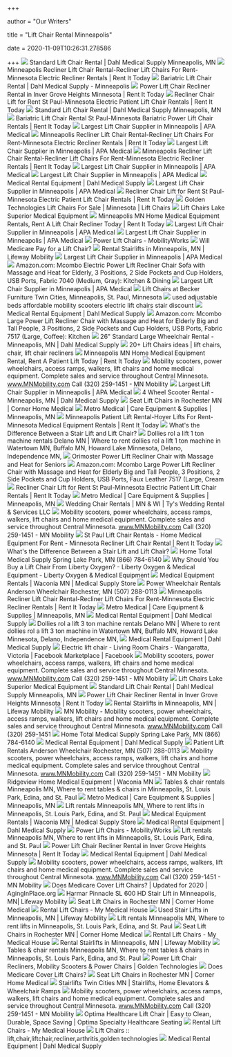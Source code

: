 +++
        
author = "Our Writers"
        
title = "Lift Chair Rental Minneapolis"
        
date = 2020-11-09T10:26:31.278586
        
+++
[ ![](https://cdn.shopify.com/s/files/1/0105/3442/0531/products/lift_chair_3_positon_1.jpg?v=1591285847)](https://cdn.shopify.com/s/files/1/0105/3442/0531/products/lift_chair_3_positon_1.jpg?v=1591285847) Standard Lift Chair Rental | Dahl Medical Supply Minneapolis, MN
[ ![](http://www.rentittoday.com/cmsAdmin/uploads/thumb/lift-chair_002_001_002_001_011.jpg)](http://www.rentittoday.com/cmsAdmin/uploads/thumb/lift-chair_002_001_002_001_011.jpg) Minneapolis Recliner Lift Chair Rental-Recliner Lift Chairs For Rent-Minnesota  Electric Recliner Rentals | Rent It Today
[ ![](https://cdn.shopify.com/s/files/1/0105/3442/0531/products/Bariatric_Lift_Chair_-_Rental_1000x1000.png?v=1571408328)](https://cdn.shopify.com/s/files/1/0105/3442/0531/products/Bariatric_Lift_Chair_-_Rental_1000x1000.png?v=1571408328) Bariatric Lift Chair Rental | Dahl Medical Supply - Minneapolis
[ ![](https://www.rentittoday.com/cmsAdmin/uploads/lift-chair-recliner_027.jpg)](https://www.rentittoday.com/cmsAdmin/uploads/lift-chair-recliner_027.jpg) Power Lift Chair Recliner Rental in Inver Grove Heights Minnesota | Rent It  Today
[ ![](https://www.rentittoday.com/cmsAdmin/uploads/NorthernMedicalSupply_Lift-Chair1.jpg)](https://www.rentittoday.com/cmsAdmin/uploads/NorthernMedicalSupply_Lift-Chair1.jpg) Recliner Chair Lift for Rent St Paul-Minnesota Electric Patient Lift Chair  Rentals | Rent It Today
[ ![](https://cdn.shopify.com/s/files/1/0105/3442/0531/products/3positionLiftChairRental-Standing_700x700.png?v=1588784397)](https://cdn.shopify.com/s/files/1/0105/3442/0531/products/3positionLiftChairRental-Standing_700x700.png?v=1588784397) Standard Lift Chair Rental | Dahl Medical Supply Minneapolis, MN
[ ![](https://www.rentittoday.com/cmsAdmin/uploads/BariatricLiftChair.jpg)](https://www.rentittoday.com/cmsAdmin/uploads/BariatricLiftChair.jpg) Bariatric Lift Chair Rental St Paul-Minnesota Bariatric Power Lift Chair  Rentals | Rent It Today
[ ![](https://apamedical.com/wp-content/uploads/2019/10/APA_SiestaLiftChairs-3.jpg)](https://apamedical.com/wp-content/uploads/2019/10/APA_SiestaLiftChairs-3.jpg) Largest Lift Chair Supplier in Minneapolis | APA Medical
[ ![](https://www.rentittoday.com/cmsAdmin/uploads/thumb/Geri-Chair_002_002_001_002_001_011.jpg)](https://www.rentittoday.com/cmsAdmin/uploads/thumb/Geri-Chair_002_002_001_002_001_011.jpg) Minneapolis Recliner Lift Chair Rental-Recliner Lift Chairs For Rent-Minnesota  Electric Recliner Rentals | Rent It Today
[ ![](https://apamedical.com/wp-content/uploads/2018/07/Imperial.jpg)](https://apamedical.com/wp-content/uploads/2018/07/Imperial.jpg) Largest Lift Chair Supplier in Minneapolis | APA Medical
[ ![](https://www.rentittoday.com/cmsAdmin/uploads/thumb/Wheelchair_001_002_001_002_001_011.gif)](https://www.rentittoday.com/cmsAdmin/uploads/thumb/Wheelchair_001_002_001_002_001_011.gif) Minneapolis Recliner Lift Chair Rental-Recliner Lift Chairs For Rent-Minnesota  Electric Recliner Rentals | Rent It Today
[ ![](https://apamedical.com/wp-content/uploads/2018/12/MaxiComfort-Twilight.png)](https://apamedical.com/wp-content/uploads/2018/12/MaxiComfort-Twilight.png) Largest Lift Chair Supplier in Minneapolis | APA Medical
[ ![](https://apamedical.com/wp-content/uploads/2018/07/GSpaceSaver-V2.jpg)](https://apamedical.com/wp-content/uploads/2018/07/GSpaceSaver-V2.jpg) Largest Lift Chair Supplier in Minneapolis | APA Medical
[ ![](https://cdn.shopify.com/s/files/1/0105/3442/0531/products/16standardwheelchair_0b91b358-2bb6-4ea1-9904-b47ca2d57894_512x512.jpg?v=1568914519)](https://cdn.shopify.com/s/files/1/0105/3442/0531/products/16standardwheelchair_0b91b358-2bb6-4ea1-9904-b47ca2d57894_512x512.jpg?v=1568914519) Medical Rental Equipment | Dahl Medical Supply
[ ![](https://apamedical.com/wp-content/uploads/2019/11/PR405_Orion.jpg)](https://apamedical.com/wp-content/uploads/2019/11/PR405_Orion.jpg) Largest Lift Chair Supplier in Minneapolis | APA Medical
[ ![](https://www.rentittoday.com/cmsAdmin/uploads/thumb/NorthernMedicalSupply_LiftChair3.jpg)](https://www.rentittoday.com/cmsAdmin/uploads/thumb/NorthernMedicalSupply_LiftChair3.jpg) Recliner Chair Lift for Rent St Paul-Minnesota Electric Patient Lift Chair  Rentals | Rent It Today
[ ![](https://cdnmedia.endeavorsuite.com/images/organizations/f41d4af2-726f-42bc-b589-135aa8e7853f/Header.jpg?v=1556137533053)](https://cdnmedia.endeavorsuite.com/images/organizations/f41d4af2-726f-42bc-b589-135aa8e7853f/Header.jpg?v=1556137533053) Golden Technologies Lift Chairs For Sale | Minnesota | Lift Chairs
[ ![](https://cdnmedia.endeavorsuite.com/images/organizations/85e7ab21-c003-4d02-8019-048bc9f00ad6/Cloud%20Lift%20Chairs.jpg?v=1506353074847)](https://cdnmedia.endeavorsuite.com/images/organizations/85e7ab21-c003-4d02-8019-048bc9f00ad6/Cloud%20Lift%20Chairs.jpg?v=1506353074847) Lift Chairs Lake Superior Medical Equipment
[ ![](https://www.rentittoday.com/cmsAdmin/uploads/thumb/NorthernMedicalSupply_MobilityScooter1.jpg)](https://www.rentittoday.com/cmsAdmin/uploads/thumb/NorthernMedicalSupply_MobilityScooter1.jpg) Minneapolis MN Home Medical Equipment Rentals, Rent A Lift Chair Recliner  Today | Rent It Today
[ ![](https://apamedical.com/wp-content/uploads/2018/12/APA-Medical_LiftChairs-MANINCHAIR-1024x768.png)](https://apamedical.com/wp-content/uploads/2018/12/APA-Medical_LiftChairs-MANINCHAIR-1024x768.png) Largest Lift Chair Supplier in Minneapolis | APA Medical
[ ![](https://apamedical.com/wp-content/uploads/2018/12/APA-Medical_LiftChairs-MAXITOPIMAGE.png)](https://apamedical.com/wp-content/uploads/2018/12/APA-Medical_LiftChairs-MAXITOPIMAGE.png) Largest Lift Chair Supplier in Minneapolis | APA Medical
[ ![](https://www.mobilityworks.com/wp-content/uploads/lift-chairs-banner.jpg)](https://www.mobilityworks.com/wp-content/uploads/lift-chairs-banner.jpg) Power Lift Chairs - MobilityWorks
[ ![](https://uploads-ssl.webflow.com/5e57eb33765372f7d30e19f9/5e600e0834ad5de5a0905e23_MA-Will-Medicare-Pay-for-a-Lift-Chair.jpeg)](https://uploads-ssl.webflow.com/5e57eb33765372f7d30e19f9/5e600e0834ad5de5a0905e23_MA-Will-Medicare-Pay-for-a-Lift-Chair.jpeg) Will Medicare Pay for a Lift Chair?
[ ![](https://www.lifewaymobility.com/Customer-Content/www/products/Photos/Full/stairlift-rental.jpg)](https://www.lifewaymobility.com/Customer-Content/www/products/Photos/Full/stairlift-rental.jpg) Rental Stairlifts in Minneapolis, MN | Lifeway Mobility
[ ![](https://apamedical.com/wp-content/uploads/2018/07/GCapri.jpg)](https://apamedical.com/wp-content/uploads/2018/07/GCapri.jpg) Largest Lift Chair Supplier in Minneapolis | APA Medical
[ ![](https://images-na.ssl-images-amazon.com/images/I/91LBwXTylTL._AC_SX522_.jpg)](https://images-na.ssl-images-amazon.com/images/I/91LBwXTylTL._AC_SX522_.jpg) Amazon.com: Mcombo Electric Power Lift Recliner Chair Sofa with Massage and  Heat for Elderly, 3 Positions, 2 Side Pockets and Cup Holders, USB Ports,  Fabric 7040 (Medium, Gray): Kitchen & Dining
[ ![](https://apamedical.com/wp-content/uploads/2018/11/APA-Medical_LiftChairs-3.png)](https://apamedical.com/wp-content/uploads/2018/11/APA-Medical_LiftChairs-3.png) Largest Lift Chair Supplier in Minneapolis | APA Medical
[ ![](https://images.furnituredealer.net/img/dealer/-1/Upload/Buying%20Guides/Lift%20Chairs/Slide_LiftChairs.png)](https://images.furnituredealer.net/img/dealer/-1/Upload/Buying%20Guides/Lift%20Chairs/Slide_LiftChairs.png) Lift Chairs at Becker Furniture Twin Cities, Minneapolis, St. Paul,  Minnesota
[ ![](https://www.electroease.com/--Used-Lift-Chairs.jpg)](https://www.electroease.com/--Used-Lift-Chairs.jpg) used adjustable beds affordable mobility scooters electric lift chairs  stair discount
[ ![](https://cdn.shopify.com/s/files/1/0105/3442/0531/products/Transport_Chair_Rental_-_Dahl_Medical_Supply_450x450.png?v=1568927683)](https://cdn.shopify.com/s/files/1/0105/3442/0531/products/Transport_Chair_Rental_-_Dahl_Medical_Supply_450x450.png?v=1568927683) Medical Rental Equipment | Dahl Medical Supply
[ ![](https://images-na.ssl-images-amazon.com/images/I/81w217hdMEL._AC_SL1500_.jpg)](https://images-na.ssl-images-amazon.com/images/I/81w217hdMEL._AC_SL1500_.jpg) Amazon.com: Mcombo Large Power Lift Recliner Chair with Massage and Heat  for Elderly Big and Tall People, 3 Positions, 2 Side Pockets and Cup  Holders, USB Ports, Fabric 7517 (Large, Coffee): Kitchen
[ ![](https://cdn.shopify.com/s/files/1/0105/3442/0531/products/26heavydutyextrawidewheelchair.jpg?v=1568918568)](https://cdn.shopify.com/s/files/1/0105/3442/0531/products/26heavydutyextrawidewheelchair.jpg?v=1568918568) 26" Standard Large Wheelchair Rental - Minneapolis, MN | Dahl Medical Supply
[ ![](https://i.pinimg.com/236x/79/48/c8/7948c87ba53103eb870479169fe2d4d2--transformers-cords.jpg)](https://i.pinimg.com/236x/79/48/c8/7948c87ba53103eb870479169fe2d4d2--transformers-cords.jpg) 20+ Lift Chairs ideas | lift chairs, chair, lift chair recliners
[ ![](https://www.rentittoday.com/cmsAdmin/uploads/sling-patient-lift_001.jpg)](https://www.rentittoday.com/cmsAdmin/uploads/sling-patient-lift_001.jpg) Minneapolis MN Home Medical Equipment Rental, Rent A Patient Lift Today |  Rent It Today
[ ![](http://www.mnmobility.com/uploads/1/1/5/2/11527495/pa310041_orig.jpg)](http://www.mnmobility.com/uploads/1/1/5/2/11527495/pa310041_orig.jpg) Mobility scooters, power wheelchairs, access ramps, walkers, lift chairs  and home medical equipment. Complete sales and service throughout Central  Minnesota. www.MNMobility.com Call (320) 259-1451 - MN Mobility
[ ![](https://apamedical.com/wp-content/uploads/2019/12/APA_HomepageSliders-DEC2019-2.jpg)](https://apamedical.com/wp-content/uploads/2019/12/APA_HomepageSliders-DEC2019-2.jpg) Largest Lift Chair Supplier in Minneapolis | APA Medical
[ ![](https://cdn.shopify.com/s/files/1/0105/3442/0531/products/Dahl_Medical_Supply_Literider_4_Wheel_Scooter_Rental.jpg?v=1591288667)](https://cdn.shopify.com/s/files/1/0105/3442/0531/products/Dahl_Medical_Supply_Literider_4_Wheel_Scooter_Rental.jpg?v=1591288667) 4 Wheel Scooter Rental - Minneapolis, MN | Dahl Medical Supply
[ ![](https://cornermedical.com/wp-content/uploads/2020/03/PR761-Lifted-Bourbon-300x300.jpg)](https://cornermedical.com/wp-content/uploads/2020/03/PR761-Lifted-Bourbon-300x300.jpg) Seat Lift Chairs in Rochester MN | Corner Home Medical
[ ![](https://96bda424cfcc34d9dd1a-0a7f10f87519dba22d2dbc6233a731e5.ssl.cf2.rackcdn.com/metromedical/metro-medical-homecare/power-wheelchair-sales.jpg)](https://96bda424cfcc34d9dd1a-0a7f10f87519dba22d2dbc6233a731e5.ssl.cf2.rackcdn.com/metromedical/metro-medical-homecare/power-wheelchair-sales.jpg) Metro Medical | Care Equipment & Supplies | Minneapolis, MN
[ ![](https://www.rentittoday.com/cmsAdmin/uploads/thumb/electric-hoyer-lift_002_001_002_001_011.gif)](https://www.rentittoday.com/cmsAdmin/uploads/thumb/electric-hoyer-lift_002_001_002_001_011.gif) Minneapolis Patient Lift Rental-Hoyer Lifts For Rent-Minnesota Medical  Equipment Rentals | Rent It Today
[ ![](https://www.lifewaymobility.com/customer-content/www/CMS/files/Blog/55847108750__0BBF39C1-D3E9-443D-AD23-A586BF12E53F.jpg)](https://www.lifewaymobility.com/customer-content/www/CMS/files/Blog/55847108750__0BBF39C1-D3E9-443D-AD23-A586BF12E53F.jpg) What's the Difference Between a Stair Lift and Lift Chair?
[ ![](https://www.delanorental.com/m/itemimages/5493.jpg)](https://www.delanorental.com/m/itemimages/5493.jpg) Dollies rol a lift 1 ton machine rentals Delano MN | Where to rent dollies  rol a lift 1 ton machine in Watertown MN, Buffalo MN, Howard Lake  Minnesota, Delano, Independence MN,
[ ![](https://cdn.shopify.com/s/files/1/0105/3442/0531/products/71TFxRbmwfL_700x700.jpg?v=1582232492)](https://cdn.shopify.com/s/files/1/0105/3442/0531/products/71TFxRbmwfL_700x700.jpg?v=1582232492) Orimoster Power Lift Recliner Chair with Massage and Heat for Seniors
[ ![](https://images-na.ssl-images-amazon.com/images/I/61eBrhQ%2BpxL._AC_SL1500_.jpg)](https://images-na.ssl-images-amazon.com/images/I/61eBrhQ%2BpxL._AC_SL1500_.jpg) Amazon.com: Mcombo Large Power Lift Recliner Chair with Massage and Heat  for Elderly Big and Tall People, 3 Positions, 2 Side Pockets and Cup  Holders, USB Ports, Faux Leather 7517 (Large, Cream
[ ![](https://www.rentittoday.com/cmsAdmin/uploads/thumb/NorthernMedicalSupply_LiftChair2.jpg)](https://www.rentittoday.com/cmsAdmin/uploads/thumb/NorthernMedicalSupply_LiftChair2.jpg) Recliner Chair Lift for Rent St Paul-Minnesota Electric Patient Lift Chair  Rentals | Rent It Today
[ ![](https://96bda424cfcc34d9dd1a-0a7f10f87519dba22d2dbc6233a731e5.ssl.cf2.rackcdn.com/metromedical/IMG_1062/IMG_1062_339x190.jpg)](https://96bda424cfcc34d9dd1a-0a7f10f87519dba22d2dbc6233a731e5.ssl.cf2.rackcdn.com/metromedical/IMG_1062/IMG_1062_339x190.jpg) Metro Medical | Care Equipment & Supplies | Minneapolis, MN
[ ![](https://static.wixstatic.com/media/f9420e_dc35deae57fd46c98f68d80e1452e5cd~mv2_d_2000_1333_s_2.jpg/v1/crop/x_0,y_0,w_1994,h_1333/fill/w_560,h_374,al_c,q_80,usm_0.66_1.00_0.01/f9420e_dc35deae57fd46c98f68d80e1452e5cd~mv2_d_2000_1333_s_2.webp)](https://static.wixstatic.com/media/f9420e_dc35deae57fd46c98f68d80e1452e5cd~mv2_d_2000_1333_s_2.jpg/v1/crop/x_0,y_0,w_1994,h_1333/fill/w_560,h_374,al_c,q_80,usm_0.66_1.00_0.01/f9420e_dc35deae57fd46c98f68d80e1452e5cd~mv2_d_2000_1333_s_2.webp) Wedding Chair Rentals | MN & WI | Ty's Wedding Rental & Services LLC
[ ![](http://www.mnmobility.com/uploads/1/1/5/2/11527495/nm475-sell-sheet_orig.jpg)](http://www.mnmobility.com/uploads/1/1/5/2/11527495/nm475-sell-sheet_orig.jpg) Mobility scooters, power wheelchairs, access ramps, walkers, lift chairs  and home medical equipment. Complete sales and service throughout Central  Minnesota. www.MNMobility.com Call (320) 259-1451 - MN Mobility
[ ![](https://www.rentittoday.com/cmsAdmin/uploads/thumb/metroshowroom_002.jpg)](https://www.rentittoday.com/cmsAdmin/uploads/thumb/metroshowroom_002.jpg) St Paul Lift Chair Rentals - Home Medical Equipment For Rent - Minnesota Recliner  Lift Chair Rental | Rent It Today
[ ![](https://www.spinlife.com/images/alternate/656_9_13.jpg)](https://www.spinlife.com/images/alternate/656_9_13.jpg) What's the Difference Between a Stair Lift and Lift Chair?
[ ![](https://cdnmedia.endeavorsuite.com/images/corporate/webdesign/merchslides/liftchairs/84b93115-bca9-4438-9002-62a6d8842aad.jpg)](https://cdnmedia.endeavorsuite.com/images/corporate/webdesign/merchslides/liftchairs/84b93115-bca9-4438-9002-62a6d8842aad.jpg) Home Total Medical Supply Spring Lake Park, MN (866) 784-6140
[ ![](http://blog.libertyoxygen.com/wp-content/uploads/2014/11/maxi_lift_chair.png)](http://blog.libertyoxygen.com/wp-content/uploads/2014/11/maxi_lift_chair.png) Why Should You Buy a Lift Chair From Liberty Oxygen? - Liberty Oxygen &  Medical Equipment - Liberty Oxygen & Medical Equipment
[ ![](https://ari-cms.com/Content/Site/25865/images/GettyImages-960150966.jpg)](https://ari-cms.com/Content/Site/25865/images/GettyImages-960150966.jpg) Medical Equipment Rentals | Waconia MN | Medical Supply Store
[ ![](https://cdnmedia.endeavorsuite.com/images/organizations/c551ab6c-a76f-4e5e-8648-71aac91a86c8/siteimages/rentals/2018/mobility/power-wheelchairs.jpg?v=1527868385770?v=20190317085045)](https://cdnmedia.endeavorsuite.com/images/organizations/c551ab6c-a76f-4e5e-8648-71aac91a86c8/siteimages/rentals/2018/mobility/power-wheelchairs.jpg?v=1527868385770?v=20190317085045) Power Wheelchair Rentals Anderson Wheelchair Rochester, MN (507) 288-0113
[ ![](https://www.rentittoday.com/cmsAdmin/uploads/thumb/wheelchair_003_001_001_001_002_001_011.jpg)](https://www.rentittoday.com/cmsAdmin/uploads/thumb/wheelchair_003_001_001_001_002_001_011.jpg) Minneapolis Recliner Lift Chair Rental-Recliner Lift Chairs For Rent-Minnesota  Electric Recliner Rentals | Rent It Today
[ ![](https://96bda424cfcc34d9dd1a-0a7f10f87519dba22d2dbc6233a731e5.ssl.cf2.rackcdn.com/metromedical/chriswork/chriswork_380x572.jpg)](https://96bda424cfcc34d9dd1a-0a7f10f87519dba22d2dbc6233a731e5.ssl.cf2.rackcdn.com/metromedical/chriswork/chriswork_380x572.jpg) Metro Medical | Care Equipment & Supplies | Minneapolis, MN
[ ![](https://cdn.shopify.com/s/files/1/0105/3442/0531/products/24_wheelchair_512x512.jpg?v=1568920011)](https://cdn.shopify.com/s/files/1/0105/3442/0531/products/24_wheelchair_512x512.jpg?v=1568920011) Medical Rental Equipment | Dahl Medical Supply
[ ![](https://www.delanorental.com/m/itemimages/5491.jpg)](https://www.delanorental.com/m/itemimages/5491.jpg) Dollies rol a lift 3 ton machine rentals Delano MN | Where to rent dollies  rol a lift 3 ton machine in Watertown MN, Buffalo MN, Howard Lake  Minnesota, Delano, Independence MN,
[ ![](https://cdn.shopify.com/s/files/1/0105/3442/0531/products/Dahl_Medical_Literider_3_Wheel_Rental_512x384.jpg?v=1568391990)](https://cdn.shopify.com/s/files/1/0105/3442/0531/products/Dahl_Medical_Literider_3_Wheel_Rental_512x384.jpg?v=1568391990) Medical Rental Equipment | Dahl Medical Supply
[ ![](https://lookaside.fbsbx.com/lookaside/crawler/media/?media_id=939732626420243)](https://lookaside.fbsbx.com/lookaside/crawler/media/?media_id=939732626420243) Electric lift chair - Living Room Chairs - Wangaratta, Victoria | Facebook  Marketplace | Facebook
[ ![](http://www.mnmobility.com/uploads/1/1/5/2/11527495/p3170048_orig.jpg)](http://www.mnmobility.com/uploads/1/1/5/2/11527495/p3170048_orig.jpg) Mobility scooters, power wheelchairs, access ramps, walkers, lift chairs  and home medical equipment. Complete sales and service throughout Central  Minnesota. www.MNMobility.com Call (320) 259-1451 - MN Mobility
[ ![](https://cdnmedia.endeavorsuite.com/images/organizations/85e7ab21-c003-4d02-8019-048bc9f00ad6/Cirrus.jpg?v=1506353074847)](https://cdnmedia.endeavorsuite.com/images/organizations/85e7ab21-c003-4d02-8019-048bc9f00ad6/Cirrus.jpg?v=1506353074847) Lift Chairs Lake Superior Medical Equipment
[ ![](https://cdn.shopify.com/s/files/1/0105/3442/0531/products/dahllogo2_800x386.jpg?v=1588784672)](https://cdn.shopify.com/s/files/1/0105/3442/0531/products/dahllogo2_800x386.jpg?v=1588784672) Standard Lift Chair Rental | Dahl Medical Supply Minneapolis, MN
[ ![](https://www.rentittoday.com/cmsAdmin/uploads/thumb/hydraulic-patient-lift-rental_034.jpg)](https://www.rentittoday.com/cmsAdmin/uploads/thumb/hydraulic-patient-lift-rental_034.jpg) Power Lift Chair Recliner Rental in Inver Grove Heights Minnesota | Rent It  Today
[ ![](https://www.lifewaymobility.com/Customer-Content/www/CMS/files/stair-lifts/Bruno-Elite-Stair-Lift-Bottom-Position.jpeg)](https://www.lifewaymobility.com/Customer-Content/www/CMS/files/stair-lifts/Bruno-Elite-Stair-Lift-Bottom-Position.jpeg) Rental Stairlifts in Minneapolis, MN | Lifeway Mobility
[ ![](http://www.mnmobility.com/uploads/1/1/5/2/11527495/editor/pa090035.jpg?1507755312)](http://www.mnmobility.com/uploads/1/1/5/2/11527495/editor/pa090035.jpg?1507755312) MN Mobility - Mobility scooters, power wheelchairs, access ramps, walkers, lift  chairs and home medical equipment. Complete sales and service throughout  Central Minnesota. www.MNMobility.com Call (320) 259-1451
[ ![](https://cdnmedia.endeavorsuite.com/images/ThumbGenerator/Thumb.aspx?img=%2F%2Fcdnmedia.endeavorsuite.com%2Fimages%2Forganizationsstg%2Fee76cdc0-a906-4363-91f4-510d58607d79%2Fctas%2Fcta1.jpg&w=450)](https://cdnmedia.endeavorsuite.com/images/ThumbGenerator/Thumb.aspx?img=%2F%2Fcdnmedia.endeavorsuite.com%2Fimages%2Forganizationsstg%2Fee76cdc0-a906-4363-91f4-510d58607d79%2Fctas%2Fcta1.jpg&w=450) Home Total Medical Supply Spring Lake Park, MN (866) 784-6140
[ ![](https://cdn.shopify.com/s/files/1/0105/3442/0531/products/power_chair_rental_500x550.png?v=1578588659)](https://cdn.shopify.com/s/files/1/0105/3442/0531/products/power_chair_rental_500x550.png?v=1578588659) Medical Rental Equipment | Dahl Medical Supply
[ ![](https://cdnmedia.endeavorsuite.com/images/organizations/c551ab6c-a76f-4e5e-8648-71aac91a86c8/siteimages/rentals/2018/lifts/patient-lifts.jpg?v=1527867980859?v=20190206002943)](https://cdnmedia.endeavorsuite.com/images/organizations/c551ab6c-a76f-4e5e-8648-71aac91a86c8/siteimages/rentals/2018/lifts/patient-lifts.jpg?v=1527867980859?v=20190206002943) Patient Lift Rentals Anderson Wheelchair Rochester, MN (507) 288-0113
[ ![](http://www.mnmobility.com/uploads/1/1/5/2/11527495/pa310040_orig.jpg)](http://www.mnmobility.com/uploads/1/1/5/2/11527495/pa310040_orig.jpg) Mobility scooters, power wheelchairs, access ramps, walkers, lift chairs  and home medical equipment. Complete sales and service throughout Central  Minnesota. www.MNMobility.com Call (320) 259-1451 - MN Mobility
[ ![](https://cdnmedia.endeavorsuite.com/images/corporate/webdesign/merchslides/liftchairs/22030f07-5e94-45ec-8137-86cf1895ce1c.jpg)](https://cdnmedia.endeavorsuite.com/images/corporate/webdesign/merchslides/liftchairs/22030f07-5e94-45ec-8137-86cf1895ce1c.jpg) Ridgeview Home Medical Equipment | Waconia MN
[ ![](https://www.reddyrents.com/itemimages/11196t.jpg)](https://www.reddyrents.com/itemimages/11196t.jpg) Tables & chair rentals Minneapolis MN, Where to rent tables & chairs in  Minneapolis, St. Louis Park, Edina, and St. Paul
[ ![](https://96bda424cfcc34d9dd1a-0a7f10f87519dba22d2dbc6233a731e5.ssl.cf2.rackcdn.com/metromedical/metropic1/metropic1_339x190.jpg)](https://96bda424cfcc34d9dd1a-0a7f10f87519dba22d2dbc6233a731e5.ssl.cf2.rackcdn.com/metromedical/metropic1/metropic1_339x190.jpg) Metro Medical | Care Equipment & Supplies | Minneapolis, MN
[ ![](https://www.reddyrents.com/itemimages/CAT48.jpg)](https://www.reddyrents.com/itemimages/CAT48.jpg) Lift rentals Minneapolis MN, Where to rent lifts in Minneapolis, St. Louis  Park, Edina, and St. Paul
[ ![](https://ari-cms.com/Content/Site/25446/Images/GettyImages-526785437.jpg)](https://ari-cms.com/Content/Site/25446/Images/GettyImages-526785437.jpg) Medical Equipment Rentals | Waconia MN | Medical Supply Store
[ ![](https://cdn.shopify.com/s/files/1/0105/3442/0531/products/Bariatric_Hospital_Bed_-_Dahl_Medical_Supply_512x405.jpg?v=1568923034)](https://cdn.shopify.com/s/files/1/0105/3442/0531/products/Bariatric_Hospital_Bed_-_Dahl_Medical_Supply_512x405.jpg?v=1568923034) Medical Rental Equipment | Dahl Medical Supply
[ ![](https://316xavyzpk7494f8p6dpp5n5-wpengine.netdna-ssl.com/wp-content/uploads/powercloud-pr512.jpg)](https://316xavyzpk7494f8p6dpp5n5-wpengine.netdna-ssl.com/wp-content/uploads/powercloud-pr512.jpg) Power Lift Chairs - MobilityWorks
[ ![](https://www.reddyrents.com/itemimages/CAT116.jpg)](https://www.reddyrents.com/itemimages/CAT116.jpg) Lift rentals Minneapolis MN, Where to rent lifts in Minneapolis, St. Louis  Park, Edina, and St. Paul
[ ![](https://www.rentittoday.com/cmsAdmin/uploads/thumb/full-electric-hospital-bed_086.jpg)](https://www.rentittoday.com/cmsAdmin/uploads/thumb/full-electric-hospital-bed_086.jpg) Power Lift Chair Recliner Rental in Inver Grove Heights Minnesota | Rent It  Today
[ ![](https://cdn.shopify.com/s/files/1/0105/3442/0531/products/Hospital_Table_Rental_-_Dahl_Medical_Supply_512x512.jpg?v=1568923668)](https://cdn.shopify.com/s/files/1/0105/3442/0531/products/Hospital_Table_Rental_-_Dahl_Medical_Supply_512x512.jpg?v=1568923668) Medical Rental Equipment | Dahl Medical Supply
[ ![](http://www.mnmobility.com/uploads/1/1/5/2/11527495/mnmobility-lift-chair-position-guide_orig.jpg)](http://www.mnmobility.com/uploads/1/1/5/2/11527495/mnmobility-lift-chair-position-guide_orig.jpg) Mobility scooters, power wheelchairs, access ramps, walkers, lift chairs  and home medical equipment. Complete sales and service throughout Central  Minnesota. www.MNMobility.com Call (320) 259-1451 - MN Mobility
[ ![](https://aginginplace.org/wp-content/uploads/2018/10/lift-chair-recliners.jpg)](https://aginginplace.org/wp-content/uploads/2018/10/lift-chair-recliners.jpg) Does Medicare Cover Lift Chairs? | Updated for 2020 | AgingInPlace.org
[ ![](https://www.lifewaymobility.com/Customer-Content/www/products/Photos/Full/Harmar-Stairlift-SL600HD-heavy-duty.png)](https://www.lifewaymobility.com/Customer-Content/www/products/Photos/Full/Harmar-Stairlift-SL600HD-heavy-duty.png) Harmar Pinnacle SL 600 HD Stair Lift in Minneapolis, MN| Lifeway Mobility
[ ![](https://cornermedical.com/wp-content/uploads/2020/03/PR535-LAR-Anchor_FRONT_DSC7622-300x300.jpg)](https://cornermedical.com/wp-content/uploads/2020/03/PR535-LAR-Anchor_FRONT_DSC7622-300x300.jpg) Seat Lift Chairs in Rochester MN | Corner Home Medical
[ ![](https://cdn.shopify.com/s/files/1/0255/8862/9557/files/Lift_Chair_Rental_1600x.jpg?v=1597177827)](https://cdn.shopify.com/s/files/1/0255/8862/9557/files/Lift_Chair_Rental_1600x.jpg?v=1597177827) Rental Lift Chairs - My Medical House
[ ![](https://www.lifewaymobility.com/Customer-Content/www/products/Photos/Full/used-stairlifts.jpg)](https://www.lifewaymobility.com/Customer-Content/www/products/Photos/Full/used-stairlifts.jpg) Used Stair Lifts in Minneapolis, MN | Lifeway Mobility
[ ![](https://www.reddyrents.com/itemimages/CAT107.jpg)](https://www.reddyrents.com/itemimages/CAT107.jpg) Lift rentals Minneapolis MN, Where to rent lifts in Minneapolis, St. Louis  Park, Edina, and St. Paul
[ ![](https://cornermedical.com/wp-content/uploads/2020/03/PR535-LAR-Anchor_5in-300x300.jpg)](https://cornermedical.com/wp-content/uploads/2020/03/PR535-LAR-Anchor_5in-300x300.jpg) Seat Lift Chairs in Rochester MN | Corner Home Medical
[ ![](https://cdn.shopify.com/s/files/1/0255/8862/9557/collections/rental-lift-chairs_600x.png?v=1593636600)](https://cdn.shopify.com/s/files/1/0255/8862/9557/collections/rental-lift-chairs_600x.png?v=1593636600) Rental Lift Chairs - My Medical House
[ ![](https://www.lifewaymobility.com/Customer-Content/www/CMS/files/stair-lifts/Bruno-Elan-Stair-Lift-Top-Position.jpeg)](https://www.lifewaymobility.com/Customer-Content/www/CMS/files/stair-lifts/Bruno-Elan-Stair-Lift-Top-Position.jpeg) Rental Stairlifts in Minneapolis, MN | Lifeway Mobility
[ ![](https://www.reddyrents.com/itemimages/CAT57.jpg)](https://www.reddyrents.com/itemimages/CAT57.jpg) Tables & chair rentals Minneapolis MN, Where to rent tables & chairs in  Minneapolis, St. Louis Park, Edina, and St. Paul
[ ![](https://www.goldentech.com/wp-content/uploads/2020/09/Golden-PR535-Comforter-Power-Lift-Recliner-in-Anchor_sm-2.jpg)](https://www.goldentech.com/wp-content/uploads/2020/09/Golden-PR535-Comforter-Power-Lift-Recliner-in-Anchor_sm-2.jpg) Power Lift Chair Recliners, Mobility Scooters & Power Chairs | Golden  Technologies
[ ![](https://i0.wp.com/post.healthline.com/wp-content/uploads/2020/05/senior_getting_help_to_stand-1296x728-header.jpg?w=1155&h=1528)](https://i0.wp.com/post.healthline.com/wp-content/uploads/2020/05/senior_getting_help_to_stand-1296x728-header.jpg?w=1155&h=1528) Does Medicare Cover Lift Chairs?
[ ![](https://cornermedical.com/wp-content/uploads/2014/03/monarch3-300x300.jpg)](https://cornermedical.com/wp-content/uploads/2014/03/monarch3-300x300.jpg) Seat Lift Chairs in Rochester MN | Corner Home Medical
[ ![](https://www.star-lift.com/wp-content/uploads/2020/05/USA-freecurve-stairlift-poster-03-copy-scaled.jpg)](https://www.star-lift.com/wp-content/uploads/2020/05/USA-freecurve-stairlift-poster-03-copy-scaled.jpg) Stairlifts Twin Cities MN | Stairlifts, Home Elevators & Wheelchair Ramps
[ ![](http://www.mnmobility.com/uploads/1/1/5/2/11527495/p9090278.jpg)](http://www.mnmobility.com/uploads/1/1/5/2/11527495/p9090278.jpg) Mobility scooters, power wheelchairs, access ramps, walkers, lift chairs  and home medical equipment. Complete sales and service throughout Central  Minnesota. www.MNMobility.com Call (320) 259-1451 - MN Mobility
[ ![](https://optimaol.com/wp-content/uploads/2018/08/L-1001-ZS-Cocoa-Lifted2-RF-600x600.jpg)](https://optimaol.com/wp-content/uploads/2018/08/L-1001-ZS-Cocoa-Lifted2-RF-600x600.jpg) Optima Healthcare Lift Chair | Easy to Clean, Durable, Space Saving |  Optima Specialty Healthcare Seating
[ ![](https://cdn.shopify.com/s/files/1/0255/8862/9557/files/Infinite_Position_Lift_Chair_LC-525IM_1600x.jpg?v=1590406978)](https://cdn.shopify.com/s/files/1/0255/8862/9557/files/Infinite_Position_Lift_Chair_LC-525IM_1600x.jpg?v=1590406978) Rental Lift Chairs - My Medical House
[ ![](https://secure.hmepowerweb.com/Resources/Uploads/ab407a6a-fdda-4a88-9fe8-bf28896af1be.jpg)](https://secure.hmepowerweb.com/Resources/Uploads/ab407a6a-fdda-4a88-9fe8-bf28896af1be.jpg) Lift Chairs :: lift,chair,liftchair,recliner,arthritis,golden technologies
[ ![](https://cdn.shopify.com/s/files/1/0105/3442/0531/products/Screenshot_45_512x561.png?v=1591287923)](https://cdn.shopify.com/s/files/1/0105/3442/0531/products/Screenshot_45_512x561.png?v=1591287923) Medical Rental Equipment | Dahl Medical Supply
